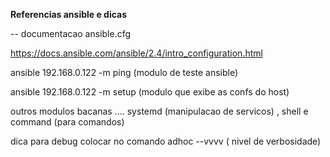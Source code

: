 **Referencias ansible e dicas**

-- documentacao ansible.cfg 

https://docs.ansible.com/ansible/2.4/intro_configuration.html


ansible 192.168.0.122 -m ping (modulo de teste ansible)

ansible 192.168.0.122 -m setup (modulo que exibe as confs do host)

outros modulos bacanas .... systemd (manipulacao de servicos) , shell e command (para comandos)

dica para debug colocar no comando adhoc --vvvv ( nivel de verbosidade)
